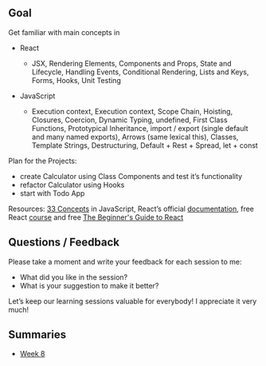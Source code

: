 ## Goal

Get familiar with main concepts in

- React

  - JSX, Rendering Elements, Components and Props, State and Lifecycle, Handling Events, Conditional Rendering, Lists and Keys, Forms, Hooks, Unit Testing

- JavaScript
  - Execution context, Execution context, Scope Chain, Hoisting, Closures, Coercion, Dynamic Typing, undefined, First Class Functions, Prototypical Inheritance, import / export (single default and many named exports), Arrows (same lexical this), Classes, Template Strings, Destructuring, Default + Rest + Spread, let + const

Plan for the Projects:

- create Calculator using Class Components and test it’s functionality
- refactor Calculator using Hooks
- start with Todo App

Resources: [33 Concepts](https://github.com/leonardomso/33-js-concepts#readme) in JavaScript, React’s official [documentation](https://reactjs.org/docs/getting-started.html), free React [course](https://scrimba.com/g/glearnreact) and free [The Beginner's Guide to React](https://egghead.io/courses/the-beginner-s-guide-to-react)

## Questions / Feedback

Please take a moment and write your feedback for each session to me:

- What did you like in the session?
- What is your suggestion to make it better?

Let’s keep our learning sessions valuable for everybody!
I appreciate it very much!

## Summaries

- [Week 8]()
